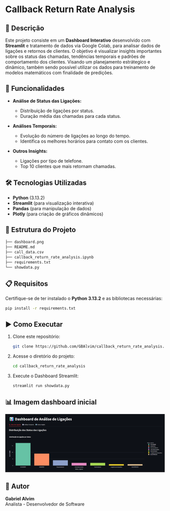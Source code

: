 # Callback Return Rate Analysis

## 📌 Descrição
Este projeto consiste em um **Dashboard Interativo** desenvolvido com **Streamlit** e tratamento de dados via Google Colab, para analisar dados de ligações e retornos de clientes. O objetivo é visualizar insights importantes sobre os status das chamadas, tendências temporais e padrões de comportamento dos clientes. Visando um planejamento estrátegico e dinâmico, também sendo possível utilizar os dados para treinamento de modelos matemáticos com finalidade de predições.

## 🚀 Funcionalidades

- **Análise de Status das Ligações:**
  - Distribuição de ligações por status.
  - Duração média das chamadas para cada status.

- **Análises Temporais:**
  - Evolução do número de ligações ao longo do tempo.
  - Identifica os melhores horários para contato com os clientes.

- **Outros Insights:**
  - Ligações por tipo de telefone.
  - Top 10 clientes que mais retornam chamadas.

## 🛠 Tecnologias Utilizadas
- **Python** (3.13.2)
- **Streamlit** (para visualização interativa)
- **Pandas** (para manipulação de dados)
- **Plotly** (para criação de gráficos dinâmicos)

## 📂 Estrutura do Projeto
```
├── dashboard.png
├── README.md
├── call_data.csv
├── callback_return_rate_analysis.ipynb
├── requirements.txt
└── showdata.py
```

## 📋 Requisitos
Certifique-se de ter instalado o **Python 3.13.2** e as bibliotecas necessárias:
```bash
pip install -r requirements.txt
```

## ▶ Como Executar
1. Clone este repositório:
   ```bash
   git clone https://github.com/GBAlvim/callback_return_rate_analysis.git
   ```
2. Acesse o diretório do projeto:
   ```bash
   cd callback_return_rate_analysis
   ```
3. Execute o Dashboard Streamlit:
   ```bash
   streamlit run showdata.py
   ```

## 📊 Imagem dashboard inicial
![Exemplo de Gráfico 1](dashboard.png)

## 📢 Autor
**Gabriel Alvim**  
Analista - Desenvolvedor de Software

